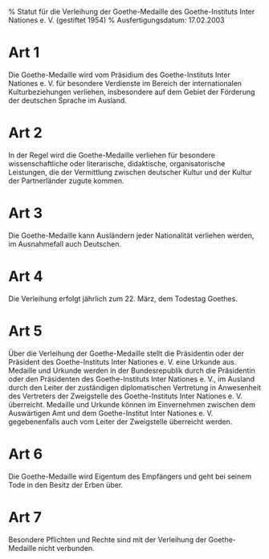 % Statut für die Verleihung der Goethe-Medaille des Goethe-Instituts Inter Nationes e. V. (gestiftet 1954)
% Ausfertigungsdatum: 17.02.2003
 
# Art 1

Die Goethe-Medaille wird vom Präsidium des Goethe-Instituts Inter Nationes e. V. für besondere Verdienste im Bereich der internationalen Kulturbeziehungen verliehen, insbesondere auf dem Gebiet der Förderung der deutschen Sprache im Ausland.

# Art 2

In der Regel wird die Goethe-Medaille verliehen für besondere wissenschaftliche oder literarische, didaktische, organisatorische Leistungen, die der Vermittlung zwischen deutscher Kultur und der Kultur der Partnerländer zugute kommen.

# Art 3

Die Goethe-Medaille kann Ausländern jeder Nationalität verliehen werden, im Ausnahmefall auch Deutschen.

# Art 4

Die Verleihung erfolgt jährlich zum 22. März, dem Todestag Goethes.

# Art 5

Über die Verleihung der Goethe-Medaille stellt die Präsidentin oder der Präsident des Goethe-Instituts Inter Nationes e. V. eine Urkunde aus. Medaille und Urkunde werden in der Bundesrepublik durch die Präsidentin oder den Präsidenten des Goethe-Instituts Inter Nationes e. V., im Ausland durch den Leiter der zuständigen diplomatischen Vertretung in Anwesenheit des Vertreters der Zweigstelle des Goethe-Instituts Inter Nationes e. V. überreicht. Medaille und Urkunde können im Einvernehmen zwischen dem Auswärtigen Amt und dem Goethe-Institut Inter Nationes e. V. gegebenenfalls auch vom Leiter der Zweigstelle überreicht werden.

# Art 6

Die Goethe-Medaille wird Eigentum des Empfängers und geht bei seinem Tode in den Besitz der Erben über.

# Art 7

Besondere Pflichten und Rechte sind mit der Verleihung der Goethe-Medaille nicht verbunden.
